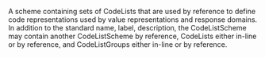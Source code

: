 A scheme containing sets of CodeLists that are used by reference to define code representations used by value representations and response domains. In addition to the standard name, label, description, the CodeListScheme may contain another CodeListScheme by reference, CodeLists either in-line or by reference, and CodeListGroups either in-line or by reference.